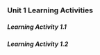 ### Unit 1 Learning Activities

##### Learning Activity 1.1

##### Learning Activity 1.2

##### 



